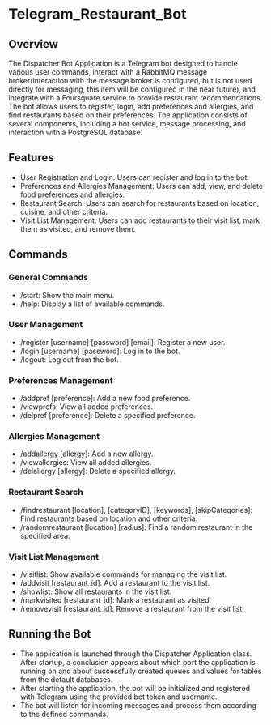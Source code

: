 # Telegram_Restaurant_Bot

## Overview

The Dispatcher Bot Application is a Telegram bot designed to handle various user commands, interact with a RabbitMQ message broker(interaction with the message broker is configured, but is not used directly for messaging, this item will be configured in the near future), and integrate with a Foursquare service to provide restaurant recommendations. The bot allows users to register, login, add preferences and allergies, and find restaurants based on their preferences. The application consists of several components, including a bot service, message processing, and interaction with a PostgreSQL database.

## Features

- User Registration and Login: Users can register and log in to the bot.
- Preferences and Allergies Management: Users can add, view, and delete food preferences and allergies.
- Restaurant Search: Users can search for restaurants based on location, cuisine, and other criteria.
- Visit List Management: Users can add restaurants to their visit list, mark them as visited, and remove them.

## Commands

### General Commands

- /start: Show the main menu.
- /help: Display a list of available commands.

### User Management

- /register [username] [password] [email]: Register a new user.
- /login [username] [password]: Log in to the bot.
- /logout: Log out from the bot.

### Preferences Management

- /addpref [preference]: Add a new food preference.
- /viewprefs: View all added preferences.
- /delpref [preference]: Delete a specified preference.

### Allergies Management

- /addallergy [allergy]: Add a new allergy.
- /viewallergies: View all added allergies.
- /delallergy [allergy]: Delete a specified allergy.

### Restaurant Search

- /findrestaurant [location], [categoryID], [keywords], [skipCategories]: Find restaurants based on location and other criteria.
- /randomrestaurant [location] [radius]: Find a random restaurant in the specified area.

### Visit List Management

- /visitlist: Show available commands for managing the visit list.
- /addvisit [restaurant_id]: Add a restaurant to the visit list.
- /showlist: Show all restaurants in the visit list.
- /markvisited [restaurant_id]: Mark a restaurant as visited.
- /removevisit [restaurant_id]: Remove a restaurant from the visit list.

## Running the Bot

- The application is launched through the Dispatcher Application class. After startup, a conclusion appears about which port the application is running on and about successfully created queues and values for tables from the default databases.
- After starting the application, the bot will be initialized and registered with Telegram using the provided bot token and username.
- The bot will listen for incoming messages and process them according to the defined commands.
